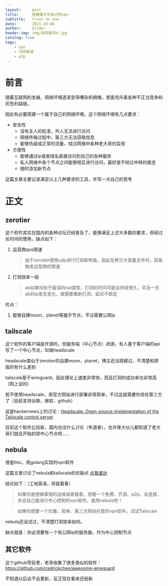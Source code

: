 ```yaml
---
layout:     post
title:      搭建属于你自己的vpn
subtitle:   trust no one
date:       2021-10-06
author:     Glider
header-img: img/朋克都市4.jpg
catalog: true
tags:
    - vpn
    - 内网穿透
    - p2p
---
```

# 前言

随着互联网的发展，网络环境逐渐变得嘈杂和拥堵，里面充斥着各种不正当竞争和灰色利益链。

因此有必要搭建一个属于自己的网络环境，这个网络环境有几点要求：

* 安全性
  * 没有主人的批准，外人无法进行访问
  * 网络传输过程中，第三方无法窃取信息
  * 能够伪装成正常的流量，绕过网络中各种老大哥的监视
* 方便性
  * 能够通过ip或者域名直接访问到自己的各种服务
  * 私人网络中各个节点之间能够相互进行访问，最好是不经过中转的直连
  * 随时添加新节点

这篇文章主要记录满足以上几种要求的工具，并写一点自己的思考

# 正文

## zerotier

这个软件其实在国内的各种论坛已经普及了，能够满足上述大多数的要求，但经过长时间的使用，缺点如下：

1. 运营商qos限速
   > 由于zerotier使用udp进行打洞和传输，因此在拷贝大容量文件时，容易触发运营商的限速
   >
2. 打洞效率一般
   > ab如果均处于最深的nat类型，打洞的时间可能会持续很久，并且一旦ab的ip发生变化，就需要重新打洞，延迟不稳定
   >

优点：

1. 能够自建moon，planet等握手节点，不过需要公网ip

## tailscale

这个软件的客户端是开源的，但服务端（中心节点）闭源，有人基于客户端的api写了一个中心节点，叫做headscale

headscale类似于zerotier的自建moon，planet，博主还没搭建过，不清楚和原版的有什么差别

tailscale基于wireguard，因此理论上速度非常快，而且打洞的成功率也非常高（网上说的）

若不使用headscale，用官方网站进行部署非常简单，不过这就需要你信任第三方了（目前支持谷歌、微软、github）

这是hackernews上的讨论：[Headscale: Open-source implementation of the Tailscale control server](https://news.ycombinator.com/item?id=28572013)

目前这个软件比较新，国内也没什么讨论（布道者）。也许等大伙儿都知道了老大哥们就会开始封锁中心节点吧……

## nebula

借鉴tinc，用golang实现的vpn软件

这篇文章讨论了nebula和tailscale的优缺点 [点我直达](https://tailscale.com/kb/1148/tailscale-vs-nebula/)

结论如下：（工地英语，将就着看）

> 如果你是想搞事情的运维或者极客，想要一个免费、开源、p2p、全连接，并且自己能进行中心控制的vpn软件，就用nebula吧！

> 如果你想要一个优雅、简单、第三方网站托管的vpn软件，试试Tailscale

nebula还没试过，不清楚打洞效率如何。

缺点就是：你必须要有一个有公网ip的服务器，作为中心控制节点

## 其它软件

这个github项目里，老哥收集了很多类似的软件：https://github.com/cedrickchee/awesome-wireguard

不知道以后会不会更新，反正现在看来还挺新
